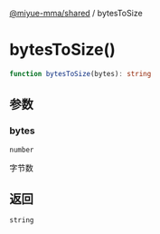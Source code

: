 [@miyue-mma/shared](../index.md) / bytesToSize

# bytesToSize()

```ts
function bytesToSize(bytes): string
```

## 参数

### bytes

`number`

字节数

## 返回

`string`
